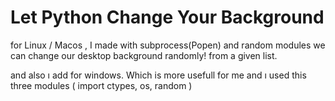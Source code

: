 # Let Python Change Your Background
 for Linux / Macos , I made with subprocess(Popen) and random modules we can change our desktop background randomly! from a given list.

and also ı add for windows. Which is more usefull for me and ı used this three modules ( import ctypes, os, random )
